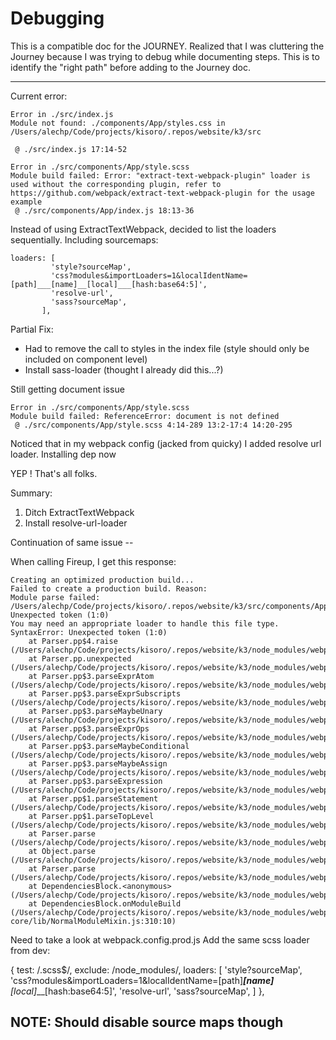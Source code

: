 <h1>Debugging</h1>

This is a compatible doc for the JOURNEY. Realized that I was cluttering the Journey because I was trying to debug while documenting steps. This is to identify the "right path" before adding to the Journey doc.

-----------

Current error:
```
Error in ./src/index.js
Module not found: ./components/App/styles.css in /Users/alechp/Code/projects/kisoro/.repos/website/k3/src

 @ ./src/index.js 17:14-52

Error in ./src/components/App/style.scss
Module build failed: Error: "extract-text-webpack-plugin" loader is used without the corresponding plugin, refer to https://github.com/webpack/extract-text-webpack-plugin for the usage example
 @ ./src/components/App/index.js 18:13-36
 ```

 Instead of using ExtractTextWebpack, decided to list the loaders sequentially. Including sourcemaps:
 ```
 loaders: [
          'style?sourceMap',
          'css?modules&importLoaders=1&localIdentName=[path]___[name]__[local]___[hash:base64:5]',
          'resolve-url',
          'sass?sourceMap',
        ],
```


Partial Fix:
* Had to remove the call to styles in the index file (style should only be included on component level)
* Install sass-loader (thought I already did this...?)


Still getting document issue

```
Error in ./src/components/App/style.scss
Module build failed: ReferenceError: document is not defined
 @ ./src/components/App/style.scss 4:14-289 13:2-17:4 14:20-295

```
Noticed that in my webpack config (jacked from quicky) I added resolve url loader. Installing dep now

YEP ! That's all folks. 


Summary:
1) Ditch ExtractTextWebpack
2) Install resolve-url-loader


Continuation of same issue --

When calling Fireup, I get this response:
```
Creating an optimized production build...
Failed to create a production build. Reason:
Module parse failed: /Users/alechp/Code/projects/kisoro/.repos/website/k3/src/components/App/style.scss Unexpected token (1:0)
You may need an appropriate loader to handle this file type.
SyntaxError: Unexpected token (1:0)
    at Parser.pp$4.raise (/Users/alechp/Code/projects/kisoro/.repos/website/k3/node_modules/webpack/node_modules/acorn/dist/acorn.js:2221:15)
    at Parser.pp.unexpected (/Users/alechp/Code/projects/kisoro/.repos/website/k3/node_modules/webpack/node_modules/acorn/dist/acorn.js:603:10)
    at Parser.pp$3.parseExprAtom (/Users/alechp/Code/projects/kisoro/.repos/website/k3/node_modules/webpack/node_modules/acorn/dist/acorn.js:1822:12)
    at Parser.pp$3.parseExprSubscripts (/Users/alechp/Code/projects/kisoro/.repos/website/k3/node_modules/webpack/node_modules/acorn/dist/acorn.js:1715:21)
    at Parser.pp$3.parseMaybeUnary (/Users/alechp/Code/projects/kisoro/.repos/website/k3/node_modules/webpack/node_modules/acorn/dist/acorn.js:1692:19)
    at Parser.pp$3.parseExprOps (/Users/alechp/Code/projects/kisoro/.repos/website/k3/node_modules/webpack/node_modules/acorn/dist/acorn.js:1637:21)
    at Parser.pp$3.parseMaybeConditional (/Users/alechp/Code/projects/kisoro/.repos/website/k3/node_modules/webpack/node_modules/acorn/dist/acorn.js:1620:21)
    at Parser.pp$3.parseMaybeAssign (/Users/alechp/Code/projects/kisoro/.repos/website/k3/node_modules/webpack/node_modules/acorn/dist/acorn.js:1597:21)
    at Parser.pp$3.parseExpression (/Users/alechp/Code/projects/kisoro/.repos/website/k3/node_modules/webpack/node_modules/acorn/dist/acorn.js:1573:21)
    at Parser.pp$1.parseStatement (/Users/alechp/Code/projects/kisoro/.repos/website/k3/node_modules/webpack/node_modules/acorn/dist/acorn.js:727:47)
    at Parser.pp$1.parseTopLevel (/Users/alechp/Code/projects/kisoro/.repos/website/k3/node_modules/webpack/node_modules/acorn/dist/acorn.js:638:25)
    at Parser.parse (/Users/alechp/Code/projects/kisoro/.repos/website/k3/node_modules/webpack/node_modules/acorn/dist/acorn.js:516:17)
    at Object.parse (/Users/alechp/Code/projects/kisoro/.repos/website/k3/node_modules/webpack/node_modules/acorn/dist/acorn.js:3098:39)
    at Parser.parse (/Users/alechp/Code/projects/kisoro/.repos/website/k3/node_modules/webpack/lib/Parser.js:902:15)
    at DependenciesBlock.<anonymous> (/Users/alechp/Code/projects/kisoro/.repos/website/k3/node_modules/webpack/lib/NormalModule.js:104:16)
    at DependenciesBlock.onModuleBuild (/Users/alechp/Code/projects/kisoro/.repos/website/k3/node_modules/webpack-core/lib/NormalModuleMixin.js:310:10)
```

Need to take a look at webpack.config.prod.js
Add the same scss loader from dev:

{
        test: /\.scss$/,
        exclude: /node_modules/,
        loaders: [
          'style?sourceMap',
          'css?modules&importLoaders=1&localIdentName=[path]___[name]__[local]___[hash:base64:5]',
          'resolve-url',
          'sass?sourceMap',
        ]
      },

NOTE: Should disable source maps though
-----------


